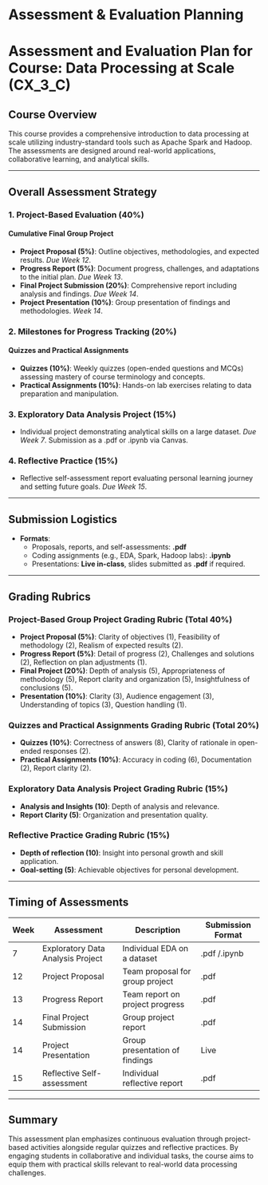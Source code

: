 Assessment & Evaluation Planning
================================

# Assessment and Evaluation Plan for Course: Data Processing at Scale (CX_3_C)

## Course Overview
This course provides a comprehensive introduction to data processing at scale utilizing industry-standard tools such as Apache Spark and Hadoop. The assessments are designed around real-world applications, collaborative learning, and analytical skills.

---

## Overall Assessment Strategy

### 1. Project-Based Evaluation (40%)
#### Cumulative Final Group Project
- **Project Proposal (5%)**: Outline objectives, methodologies, and expected results. *Due Week 12*.
- **Progress Report (5%)**: Document progress, challenges, and adaptations to the initial plan. *Due Week 13*.
- **Final Project Submission (20%)**: Comprehensive report including analysis and findings. *Due Week 14*.
- **Project Presentation (10%)**: Group presentation of findings and methodologies. *Week 14*.

### 2. Milestones for Progress Tracking (20%)
#### Quizzes and Practical Assignments
- **Quizzes (10%)**: Weekly quizzes (open-ended questions and MCQs) assessing mastery of course terminology and concepts.
- **Practical Assignments (10%)**: Hands-on lab exercises relating to data preparation and manipulation.

### 3. Exploratory Data Analysis Project (15%)
- Individual project demonstrating analytical skills on a large dataset. *Due Week 7*. Submission as a .pdf or .ipynb via Canvas.

### 4. Reflective Practice (15%)
- Reflective self-assessment report evaluating personal learning journey and setting future goals. *Due Week 15*.

---

## Submission Logistics

- **Formats**:
  - Proposals, reports, and self-assessments: **.pdf**
  - Coding assignments (e.g., EDA, Spark, Hadoop labs): **.ipynb**
  - Presentations: **Live in-class**, slides submitted as **.pdf** if required.

---

## Grading Rubrics

### Project-Based Group Project Grading Rubric (Total 40%)
- **Project Proposal (5%)**: Clarity of objectives (1), Feasibility of methodology (2), Realism of expected results (2).
- **Progress Report (5%)**: Detail of progress (2), Challenges and solutions (2), Reflection on plan adjustments (1).
- **Final Project (20%)**: Depth of analysis (5), Appropriateness of methodology (5), Report clarity and organization (5), Insightfulness of conclusions (5).
- **Presentation (10%)**: Clarity (3), Audience engagement (3), Understanding of topics (3), Question handling (1).

### Quizzes and Practical Assignments Grading Rubric (Total 20%)
- **Quizzes (10%)**: Correctness of answers (8), Clarity of rationale in open-ended responses (2).
- **Practical Assignments (10%)**: Accuracy in coding (6), Documentation (2), Report clarity (2).

### Exploratory Data Analysis Project Grading Rubric (15%)
- **Analysis and Insights (10)**: Depth of analysis and relevance.
- **Report Clarity (5)**: Organization and presentation quality.

### Reflective Practice Grading Rubric (15%)
- **Depth of reflection (10)**: Insight into personal growth and skill application.
- **Goal-setting (5)**: Achievable objectives for personal development.

---

## Timing of Assessments

| Week | Assessment | Description | Submission Format |
|------|------------|-------------|-------------------|
| 7    | Exploratory Data Analysis Project | Individual EDA on a dataset | .pdf /.ipynb |
| 12   | Project Proposal | Team proposal for group project | .pdf |
| 13   | Progress Report | Team report on project progress | .pdf |
| 14   | Final Project Submission | Group project report | .pdf |
| 14   | Project Presentation | Group presentation of findings | Live |
| 15   | Reflective Self-assessment | Individual reflective report | .pdf |

---

## Summary
This assessment plan emphasizes continuous evaluation through project-based activities alongside regular quizzes and reflective practices. By engaging students in collaborative and individual tasks, the course aims to equip them with practical skills relevant to real-world data processing challenges.